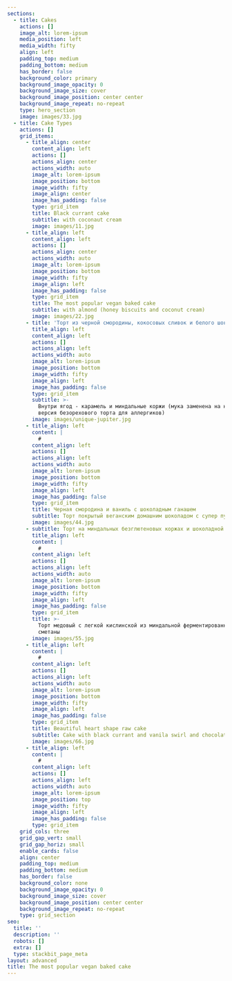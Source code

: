 ```yaml
---
sections:
  - title: Cakes
    actions: []
    image_alt: lorem-ipsum
    media_position: left
    media_width: fifty
    align: left
    padding_top: medium
    padding_bottom: medium
    has_border: false
    background_color: primary
    background_image_opacity: 0
    background_image_size: cover
    background_image_position: center center
    background_image_repeat: no-repeat
    type: hero_section
    image: images/33.jpg
  - title: Cake Types
    actions: []
    grid_items:
      - title_align: center
        content_align: left
        actions: []
        actions_align: center
        actions_width: auto
        image_alt: lorem-ipsum
        image_position: bottom
        image_width: fifty
        image_align: center
        image_has_padding: false
        type: grid_item
        title: Black currant cake
        subtitle: with coconaut cream
        image: images/11.jpg
      - title_align: left
        content_align: left
        actions: []
        actions_align: center
        actions_width: auto
        image_alt: lorem-ipsum
        image_position: bottom
        image_width: fifty
        image_align: left
        image_has_padding: false
        type: grid_item
        title: The most popular vegan baked cake
        subtitle: with almond (honey biscuits and coconut cream)
        image: images/22.jpg
      - title: 'Торт из черной смородины, кокосовых сливок и белого шоколада'
        title_align: left
        content_align: left
        actions: []
        actions_align: left
        actions_width: auto
        image_alt: lorem-ipsum
        image_position: bottom
        image_width: fifty
        image_align: left
        image_has_padding: false
        type: grid_item
        subtitle: >-
          Внутри ягод - карамель и миндальные коржи (мука заменена на нутовую -
          версия безорехового торта для аллергиков)
        image: images/unique-jupiter.jpg
      - title_align: left
        content: |
          #
        content_align: left
        actions: []
        actions_align: left
        actions_width: auto
        image_alt: lorem-ipsum
        image_position: bottom
        image_width: fifty
        image_align: left
        image_has_padding: false
        type: grid_item
        title: Черная смородина и ваниль с шоколадным ганашем
        subtitle: Торт покрытый веганским домашним шоколадом с супер пудрами
        image: images/44.jpg
      - subtitle: Торт на миндальных безглютеновых коржах и шоколадной карамели
        title_align: left
        content: |
          #
        content_align: left
        actions: []
        actions_align: left
        actions_width: auto
        image_alt: lorem-ipsum
        image_position: bottom
        image_width: fifty
        image_align: left
        image_has_padding: false
        type: grid_item
        title: >-
          Торт медовый с легкой кислинской из миндальной ферментированной
          сметаны
        image: images/55.jpg
      - title_align: left
        content: |
          #
        content_align: left
        actions: []
        actions_align: left
        actions_width: auto
        image_alt: lorem-ipsum
        image_position: bottom
        image_width: fifty
        image_align: left
        image_has_padding: false
        type: grid_item
        title: Beautiful heart shape raw cake
        subtitle: Cake with black currant and vanila swirl and chocolate ganach inside
        image: images/66.jpg
      - title_align: left
        content: |
          #
        content_align: left
        actions: []
        actions_align: left
        actions_width: auto
        image_alt: lorem-ipsum
        image_position: top
        image_width: fifty
        image_align: left
        image_has_padding: false
        type: grid_item
    grid_cols: three
    grid_gap_vert: small
    grid_gap_horiz: small
    enable_cards: false
    align: center
    padding_top: medium
    padding_bottom: medium
    has_border: false
    background_color: none
    background_image_opacity: 0
    background_image_size: cover
    background_image_position: center center
    background_image_repeat: no-repeat
    type: grid_section
seo:
  title: ''
  description: ''
  robots: []
  extra: []
  type: stackbit_page_meta
layout: advanced
title: The most popular vegan baked cake
---
```


